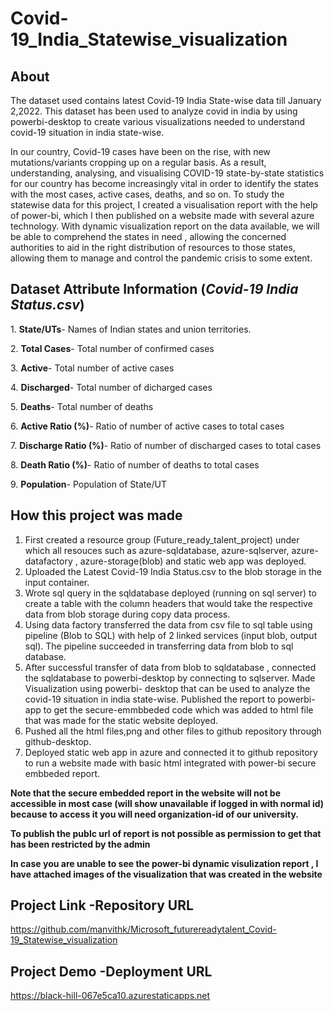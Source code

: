 # Covid-19_India_Statewise_visualization


## About
The dataset used contains latest Covid-19 India State-wise data till January 2,2022. This dataset has been used to analyze covid in india by using powerbi-desktop to create various visualizations needed to understand covid-19 situation in india state-wise.

In our country, Covid-19 cases have been on the rise, with new mutations/variants cropping up on a regular basis. As a result, understanding, analysing, and visualising COVID-19 state-by-state statistics for our country has become increasingly vital in order to identify the states with the most cases, active cases, deaths, and so on. To study the statewise data for this project, I created a visualisation report with  the help of power-bi, which I then published on a website made with several azure technology. With dynamic visualization report on the data available, we will be able to comprehend the states in need , allowing the concerned authorities to aid in the right distribution of resources to those states, allowing them to manage and control the pandemic crisis to some extent.

## Dataset Attribute Information (<i>Covid-19 India Status.csv</i>)
<p>1. <b>State/UTs</b>- Names of Indian states and union territories.</p>
<p>2. <b>Total Cases</b>- Total number of confirmed cases</p>
<p>3. <b>Active</b>- Total number of active cases</p>
<p>4. <b>Discharged</b>- Total number of dicharged cases</p>
<p>5. <b>Deaths</b>- Total number of deaths</p>
<p>6. <b>Active Ratio (%)</b>- Ratio of number of active cases to total cases</p>
<p>7. <b>Discharge Ratio (%)</b>- Ratio of number of discharged cases to total cases</p>
<p>8. <b>Death Ratio (%)</b>- Ratio of number of deaths to total cases</p>
<p>9. <b>Population</b>- Population of State/UT</p>
   
## How this project was made
1. First created a resource group (Future_ready_talent_project) under which all resouces such as azure-sqldatabase, azure-sqlserver, azure-datafactory , azure-storage(blob)
   and static web app was deployed.
2. Uploaded the Latest Covid-19 India Status.csv to the blob storage in the input container.
3. Wrote sql query in the sqldatabase deployed (running on sql server) to create a table with the column headers that would take the respective data from blob storage 
   during copy data process.
4. Using data factory transferred the data from csv file to sql table using pipeline (Blob to SQL) with help of 2 linked services (input blob, output sql). 
   The pipeline succeeded in transferring data from blob to sql database.
5. After successful transfer of data from blob to sqldatabase , connected the sqldatabase to powerbi-desktop by connecting to sqlserver. Made Visualization using powerbi-
   desktop that can be used to analyze the covid-19 situation in india state-wise. Published the report to powerbi-app to get the secure-emmbbeded code which was added to html 
   file that was made for the static website deployed.
6. Pushed all the html files,png and other files to github repository through github-desktop.
7. Deployed static web app in azure and connected it to github repository to run a website made with basic html integrated with power-bi secure embbeded report.
     
<b> <p>Note that the secure embedded report in the website will not be accessible in most case (will show unavailable if logged in with normal id) because to access it you will     need organization-id of our university.</p>
   <p>To publish the publc url of report is not possible as permission to get that has been restricted by the admin</p>
</b>
<p><b> In case you are unable to see the power-bi dynamic visulization report , I have attached images of the visualization that was created in the website</b></p>

## Project Link -Repository URL
https://github.com/manvithk/Microsoft_futurereadytalent_Covid-19_Statewise_visualization
## Project Demo -Deployment URL
https://black-hill-067e5ca10.azurestaticapps.net

